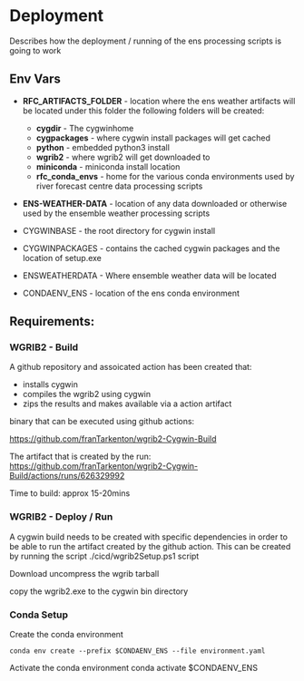 # Deployment

Describes how the deployment / running of the ens processing scripts is going to work

## Env Vars

* **RFC_ARTIFACTS_FOLDER** - location where the ens weather artifacts will be located
   under this folder the following folders will be created:

  * **cygdir**         - The cygwinhome
  * **cygpackages**    - where cygwin install packages will get cached
  * **python**         - embedded python3 install
  * **wgrib2**         - where wgrib2 will get downloaded to
  * **miniconda**      - miniconda install location
  * **rfc_conda_envs** - home for the various conda environments used by river forecast centre data processing scripts
* **ENS-WEATHER-DATA** - location of any data downloaded or otherwise used by the ensemble weather processing scripts




    

* CYGWINBASE     - the root directory for cygwin install
* CYGWINPACKAGES - contains the cached cygwin packages and the location of setup.exe
* ENSWEATHERDATA - Where ensemble weather data will be located
* CONDAENV_ENS   - location of the ens conda environment

## Requirements:

### WGRIB2 - Build

A github repository and assoicated action has been created that:
* installs cygwin 
* compiles the wgrib2 using cygwin
* zips the results and makes available via a action artifact

binary that can be executed using github actions:

https://github.com/franTarkenton/wgrib2-Cygwin-Build

The artifact that is created by the run:
https://github.com/franTarkenton/wgrib2-Cygwin-Build/actions/runs/626329992

Time to build: approx 15-20mins

### WGRIB2 - Deploy / Run

A cygwin build needs to be created with specific dependencies in order to be able
to run the artifact created by the github action.  This can be created by running
the script ./cicd/wgrib2Setup.ps1 script

Download uncompress the wgrib tarball

copy the wgrib2.exe to the cygwin bin directory

### Conda Setup

Create the conda environment
```
conda env create --prefix $CONDAENV_ENS --file environment.yaml
```

Activate the conda environment
conda activate $CONDAENV_ENS




